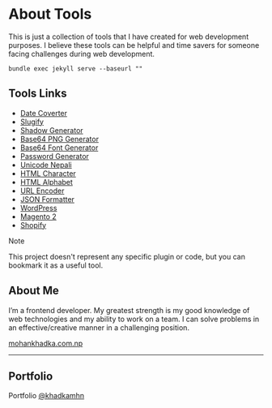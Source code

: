 # About Tools
This is just a collection of tools that I have created for web development purposes. I believe these tools can be helpful and time savers for someone facing challenges during web development.

```ssh
bundle exec jekyll serve --baseurl ""
```

## Tools Links
* [Date Coverter](https://khadkamhn.github.io/tools/date-converter/)
* [Slugify](https://khadkamhn.github.io/tools/slugify/)
* [Shadow Generator](https://khadkamhn.github.io/tools/shadow-generator/)
* [Base64 PNG Generator](https://khadkamhn.github.io/tools/base64-png-generator/)
* [Base64 Font Generator](https://khadkamhn.github.io/tools/base64-font-generator/)
* [Password Generator](https://khadkamhn.github.io/tools/password-generator/)
* [Unicode Nepali](https://khadkamhn.github.io/tools/unicode-nepali/)
* [HTML Character](https://khadkamhn.github.io/tools/html-character/)
* [HTML Alphabet](https://khadkamhn.github.io/tools/html-alphabet/)
* [URL Encoder](https://khadkamhn.github.io/tools/url-encoder/)
* [JSON Formatter](https://khadkamhn.github.io/tools/json-format/)
* [WordPress](https://khadkamhn.github.io/tools/wordpress/)
* [Magento 2](https://khadkamhn.github.io/tools/magento/)
* [Shopify](https://khadkamhn.github.io/tools/shopify/)

> [!NOTE]
> This project doesn't represent any specific plugin or code, but you can bookmark it as a useful tool.

## About Me
I’m a frontend developer. My greatest strength is my good knowledge of web technologies and my ability to work on a team. I can solve problems in an effective/creative manner in a challenging position.

[mohankhadka.com.np](https://mohankhadka.com.np/)

***
## Portfolio
Portfolio [@khadkamhn](https://codecanyon.net/user/khadkamhn)
